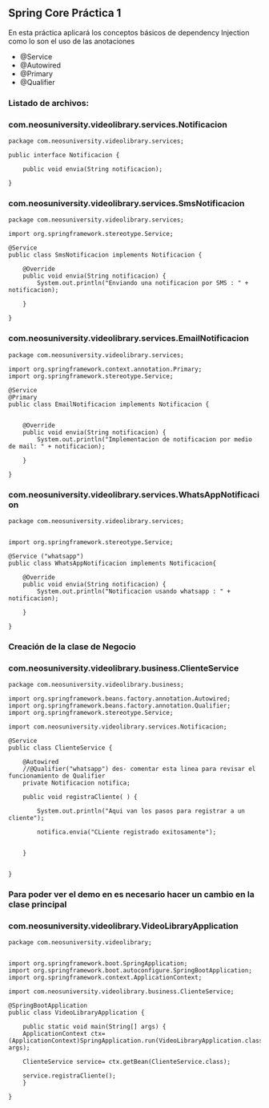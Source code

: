 ## Spring Core Práctica 1

En esta práctica aplicará los conceptos básicos de dependency Injection como lo son el uso de las anotaciones

* @Service
* @Autowired
* @Primary
* @Qualifier


### Listado de archivos:
### com.neosuniversity.videolibrary.services.Notificacion
```
package com.neosuniversity.videolibrary.services;

public interface Notificacion {
	
	public void envia(String notificacion);

}
```

### com.neosuniversity.videolibrary.services.SmsNotificacion
```
package com.neosuniversity.videolibrary.services;

import org.springframework.stereotype.Service;

@Service
public class SmsNotificacion implements Notificacion {

	@Override
	public void envia(String notificacion) {
		System.out.println("Enviando una notificacion por SMS : " + notificacion);

	}

}
```

### com.neosuniversity.videolibrary.services.EmailNotificacion
```
package com.neosuniversity.videolibrary.services;

import org.springframework.context.annotation.Primary;
import org.springframework.stereotype.Service;

@Service
@Primary
public class EmailNotificacion implements Notificacion {
	

	@Override
	public void envia(String notificacion) {
		System.out.println("Implementacion de notificacion por medio de mail: " + notificacion);
		
	}

}
```

### com.neosuniversity.videolibrary.services.WhatsAppNotificacion
```
package com.neosuniversity.videolibrary.services;


import org.springframework.stereotype.Service;

@Service ("whatsapp")
public class WhatsAppNotificacion implements Notificacion{

	@Override
	public void envia(String notificacion) {
		System.out.println("Notificacion usando whatsapp : " + notificacion);
		
	}

}
```

### Creación de la clase de Negocio
### com.neosuniversity.videolibrary.business.ClienteService
```
package com.neosuniversity.videolibrary.business;

import org.springframework.beans.factory.annotation.Autowired;
import org.springframework.beans.factory.annotation.Qualifier;
import org.springframework.stereotype.Service;

import com.neosuniversity.videolibrary.services.Notificacion;

@Service
public class ClienteService {
	
	@Autowired
	//@Qualifier("whatsapp") des- comentar esta linea para revisar el funcionamiento de Qualifier
	private Notificacion notifica;
	
	public void registraCliente( ) {
		
		System.out.println("Aqui van los pasos para registrar a un cliente");
		
		notifica.envia("CLiente registrado exitosamente");
		
	
	}
	

}
```


### Para poder ver el demo en es necesario hacer un cambio en la clase principal
### com.neosuniversity.videolibrary.VideoLibraryApplication

```
package com.neosuniversity.videolibrary;


import org.springframework.boot.SpringApplication;
import org.springframework.boot.autoconfigure.SpringBootApplication;
import org.springframework.context.ApplicationContext;

import com.neosuniversity.videolibrary.business.ClienteService;

@SpringBootApplication
public class VideoLibraryApplication {

	public static void main(String[] args) {
	ApplicationContext ctx= (ApplicationContext)SpringApplication.run(VideoLibraryApplication.class, args);
	
	ClienteService service= ctx.getBean(ClienteService.class);
	
	service.registraCliente();
	}

}

```
